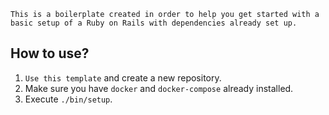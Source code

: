 `This is a boilerplate created in order to help you get started with a basic setup of a Ruby on Rails with dependencies already set up.`

## How to use?

1. `Use this template` and create a new repository.
2. Make sure you have `docker` and `docker-compose` already installed.
3. Execute `./bin/setup`.